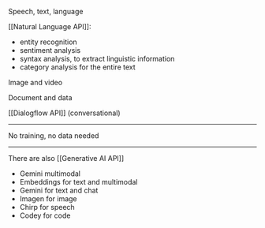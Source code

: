 
Speech, text, language

[[Natural Language API]]:

- entity recognition
- sentiment analysis
- syntax analysis, to extract linguistic information
- category analysis for the entire text


Image and video


Document and data


[[Dialogflow API]] (conversational)

---


No training, no data needed

---

There are also [[Generative AI API]]

- Gemini multimodal
- Embeddings for text and multimodal
- Gemini for text and chat
- Imagen for image
- Chirp for speech
- Codey for code